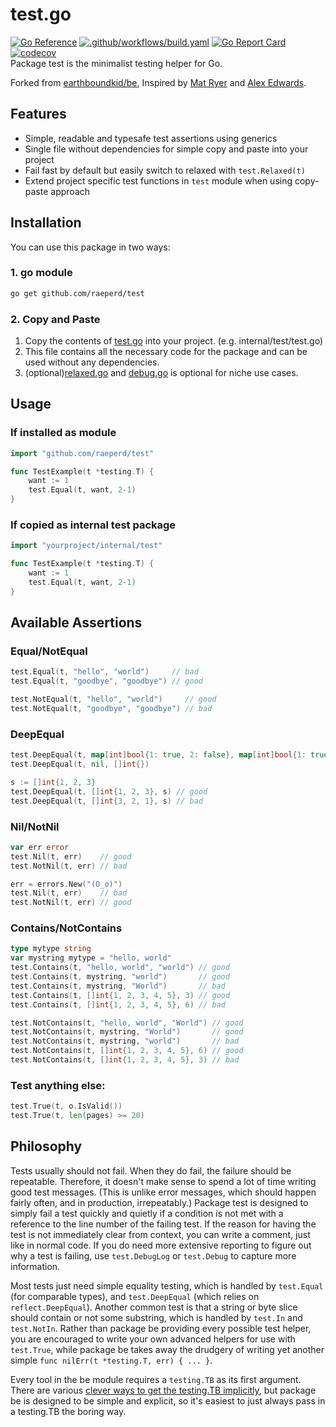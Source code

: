 # test.go
[![Go Reference](https://pkg.go.dev/badge/github.com/raeperd/test.svg)](https://pkg.go.dev/github.com/raeperd/test) [![.github/workflows/build.yaml](https://github.com/raeperd/test/actions/workflows/build.yaml/badge.svg)](https://github.com/raeperd/test/actions/workflows/build.yaml) [![Go Report Card](https://goreportcard.com/badge/github.com/raeperd/test)](https://goreportcard.com/report/github.com/raeperd/test) [![codecov](https://codecov.io/gh/raeperd/test/graph/badge.svg?token=UCZDF4EIXD)](https://codecov.io/gh/raeperd/test)  
Package test is the minimalist testing helper for Go.

Forked from [earthboundkid/be](https://github.com/earthboundkid/be), Inspired by [Mat Ryer](https://github.com/matryer/is) and [Alex Edwards](https://www.alexedwards.net/blog/easy-test-assertions-with-go-generics).

## Features
- Simple, readable and typesafe test assertions using generics
- Single file without dependencies for simple copy and paste into your project
- Fail fast by default but easily switch to relaxed with `test.Relaxed(t)`
- Extend project specific test functions in `test` module when using copy-paste approach

## Installation
You can use this package in two ways:

### 1. go module
```sh
go get github.com/raeperd/test
```

### 2. Copy and Paste
1. Copy the contents of [test.go](./test.go) into your project. (e.g. internal/test/test.go)
2. This file contains all the necessary code for the package and can be used without any dependencies.
3. (optional)[relaxed.go](./relaxed.go) and [debug.go](./debug.go) is optional for niche use cases.

## Usage

### If installed as module
```go
import "github.com/raeperd/test"

func TestExample(t *testing.T) {
    want := 1
    test.Equal(t, want, 2-1)
}
```

### If copied as internal test package
```go
import "yourproject/internal/test"

func TestExample(t *testing.T) {
    want := 1
    test.Equal(t, want, 2-1)
}
```

## Available Assertions

### Equal/NotEqual
```go
test.Equal(t, "hello", "world")     // bad
test.Equal(t, "goodbye", "goodbye") // good

test.NotEqual(t, "hello", "world")     // good
test.NotEqual(t, "goodbye", "goodbye") // bad
```

### DeepEqual
```go
test.DeepEqual(t, map[int]bool{1: true, 2: false}, map[int]bool{1: true, 2: false}) // good
test.DeepEqual(t, nil, []int{})                                                     // bad

s := []int{1, 2, 3}
test.DeepEqual(t, []int{1, 2, 3}, s) // good
test.DeepEqual(t, []int{3, 2, 1}, s) // bad
```

### Nil/NotNil
```go
var err error
test.Nil(t, err)    // good
test.NotNil(t, err) // bad

err = errors.New("(O_o)")
test.Nil(t, err)    // bad
test.NotNil(t, err) // good
```

### Contains/NotContains
```go
type mytype string
var mystring mytype = "hello, world"
test.Contains(t, "hello, world", "world") // good
test.Contains(t, mystring, "world")       // good
test.Contains(t, mystring, "World")       // bad
test.Contains(t, []int{1, 2, 3, 4, 5}, 3) // good
test.Contains(t, []int{1, 2, 3, 4, 5}, 6) // bad

test.NotContains(t, "hello, world", "World") // good
test.NotContains(t, mystring, "World")       // good
test.NotContains(t, mystring, "world")       // bad
test.NotContains(t, []int{1, 2, 3, 4, 5}, 6) // good
test.NotContains(t, []int{1, 2, 3, 4, 5}, 3) // bad
```

### Test anything else:
```go
test.True(t, o.IsValid())
test.True(t, len(pages) >= 20)
```

## Philosophy
Tests usually should not fail. When they do fail, the failure should be repeatable. Therefore, it doesn't make sense to spend a lot of time writing good test messages. (This is unlike error messages, which should happen fairly often, and in production, irrepeatably.) Package test is designed to simply fail a test quickly and quietly if a condition is not met with a reference to the line number of the failing test. If the reason for having the test is not immediately clear from context, you can write a comment, just like in normal code. If you do need more extensive reporting to figure out why a test is failing, use `test.DebugLog` or `test.Debug` to capture more information.

Most tests just need simple equality testing, which is handled by `test.Equal` (for comparable types), and `test.DeepEqual` (which relies on `reflect.DeepEqual`). Another common test is that a string or byte slice should contain or not some substring, which is handled by `test.In` and `test.NotIn`. Rather than package be providing every possible test helper, you are encouraged to write your own advanced helpers for use with `test.True`, while package be takes away the drudgery of writing yet another simple `func nilErr(t *testing.T, err) { ... }`.

Every tool in the be module requires a `testing.TB` as its first argument. There are various [clever ways to get the testing.TB implicitly](https://dave.cheney.net/2019/12/08/dynamically-scoped-variables-in-go), but package be is designed to be simple and explicit, so it's easiest to just always pass in a testing.TB the boring way.
